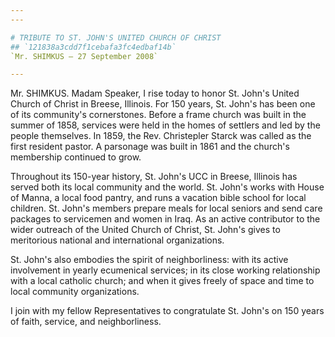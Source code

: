 ```yaml
---
---

# TRIBUTE TO ST. JOHN'S UNITED CHURCH OF CHRIST
## `121838a3cdd7f1cebafa3fc4edbaf14b`
`Mr. SHIMKUS — 27 September 2008`

---
```



Mr. SHIMKUS. Madam Speaker, I rise today to honor St. John's United 
Church of Christ in Breese, Illinois. For 150 years, St. John's has 
been one of its community's cornerstones. Before a frame church was 
built in the summer of 1858, services were held in the homes of 
settlers and led by the people themselves. In 1859, the Rev. 
Christepler Starck was called as the first resident pastor. A parsonage 
was built in 1861 and the church's membership continued to grow.

Throughout its 150-year history, St. John's UCC in Breese, Illinois 
has served both its local community and the world. St. John's works 
with House of Manna, a local food pantry, and runs a vacation bible 
school for local children. St. John's members prepare meals for local 
seniors and send care packages to servicemen and women in Iraq. As an 
active contributor to the wider outreach of the United Church of 
Christ, St. John's gives to meritorious national and international 
organizations.

St. John's also embodies the spirit of neighborliness: with its 
active involvement in yearly ecumenical services; in its close working 
relationship with a local catholic church; and when it gives freely of 
space and time to local community organizations.

I join with my fellow Representatives to congratulate St. John's on 
150 years of faith, service, and neighborliness.
